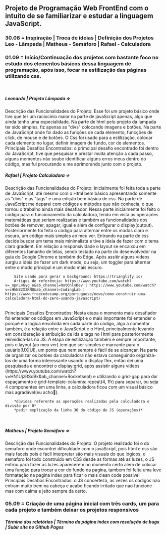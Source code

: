 <h2> Projeto de Programação Web FrontEnd com o intuito de se familiarizar e estudar a linguagem JavaScript. </h2>

<h3> 30.08 = Inspiração | Troca de ideias | Definição dos Projetos
<br>
Leo - Lâmpada | Matheus - Semáforo | Rafael - Calculadora </h3>

<h3> 01.09 = Início/Continuação dos projetos com bastante foco no estudo dos elementos básicos dessa linguagem de programação, após isso, focar na estilização das páginas utilizando css. </h3>
<br>

<h5>   Leonardo | Projeto Lâmpada => </h5>
        Descrição das Funcionalidades do Projeto:
        Esse foi um projeto básico onde tive que ter um raciocínio maior na parte de javaScript apenas, algo que ainda tenho uma especialidade. Na parte de html pelo projeto da lampada ter sido simples, fiz apenas as "divs" colocando imagens e botões. Na parte de JavaScript onde foi dado as funções de cada elemento, funcções de click, de mouse e de botões. O Css foi usado para a estilização, colocar cada elemento no lugar, definir imagem de fundo, cor de elementos.
        <br>
        Principais Desafios Encontrados:
        o primcipal desafio encontrado foi dentro do JavaScript, tive que pesquisar e prestar muita atenção a cada passo, alguns momentos não soube identificar alguns erros meus dentro do código, mas fui procurando e me aprimorando junto com o projeto.


<h5>    Rafael | Projeto Calculadora => </h5>
        Descrição das Funcionalidades do Projeto:
        Inicialmente foi feita toda a parte de JavaScript, até mesmo com o Html bem básico apresentando somente as "divs" e as "tags" e uma edição bem básica de css.
        Na parte de JavaScript me deparei com códigos e métodos que não conhecia, o que tornou o trabalho ainda mais desafiador. Nessa parte inicialmente foi feito o código para o funcionamento da calculadora, tendo em vista as operações matemáticas que seriam realizadas e também as funcionalidades dos botões de remover, apagar, igual e além de configurar o display(output). Posteriormente foi feito o código para alternar entre os modos claro e escuro, um código mais simples ao meu ver.  
        Entrando na parte de css decide buscar um tema mais minimalista e tive a ideia de fazer com o tema claro gradient. Em relação a responsividade o layout se encaixou em diferentes tamanho de telas, sendo testado na parte do desenvolvedor na guia do Google Chrome e também do Edge. 
        Após assitir alguns vídeos surgiu a ideia de fazer um dark mode, ou seja, um toggler para alternar entre o modo principal e um modo mais escuro.

        Site usado para gerar o background: https://trianglify.io/
        Artigos de referência: https://www.youtube.com/watch?v=_npnL4Gyg_o&ab_channel=NotOnlyDev | https://www.youtube.com/watch?v=cHkN82X3KNU&ab_channel=CodingLab | https://www.freecodecamp.org/portuguese/news/como-construir-uma-calculadora-html-do-zero-usando-javascript/
<br>
        Principais Desafios Encontrados:
        Nesta etapa o momento mais desafiador foi entender os códigos em JavaScript e o mais importante foi entender o porquê e a lógica envolvida em cada parte do código, algo a comentar também, é a relação entre o JavaScript e o Html, principalmente levando em consideração a atribuição de ids e tags no Html para posteriormente reinvidicá-las no JS.
        A etapa de estilização também é sempre importante, pois o layout (ao meu ver) tem que ser simples e marcante para o usuário(UX|UI), um ponto que nem sempre é fácil de se alcançar.
        Na parte de organizar os botões da calculadora não estava conseguindo organizá-los de uma forma interessante usando o display flex, então dei uma pesquisada e encontrei o display:grid, após assistir alguns vídeos (https://www.youtube.com/watch?v=HN1UjzRSdBk&ab_channel=Rocketseat) e utilizando o grid-gap para dar espaçamento e grid-template-columns: repeat(4, 1fr) para separar, ou seja 4 componentes em uma linha, a calculadora ficou com um visual básico mas agradável(eu acho🤣). 

        *dúvidas referente as operações realizadas pela calculadora e divisão por 0*
        *pedir explicação da linha 30 do código de JS (operações)*

<br>

<h5>    Matheus | Projeto Semáforo => </h5>
        Descrição das Funcionalidades do Projeto:
        O projeto realizado foi o do semaforo onde escontrei dificuldade com o javaScript, pois html e css são mais faceis pois é facil interpretar são mais visuais do que lógicos, o semaforo foi todo construido em CSS desde as formas até as luzes, o JS entrou para fazer as luzes aparecerem no momento certo alem de colocar uma função para trocar a cor do fundo da pagina, tambem foi feita uma leve formatação na pagina index para ficar o mais clean code possivel
        <br>
        Principais Desafios Encontrados: o JS concerteza, as vezes os códigos não entram muito bem na cabeça e acabo ficando irritado que nao funcione mas com calma e jeito sempre da certo.



<h3> 05.09 = Criação de uma página inicial com três cards, um para cada projeto e também deixar os projetos responsivos</h3>

<h5> Término dos relatórios | Término da página index com resolução de bugs | Subir site no Github Pages</h5>
